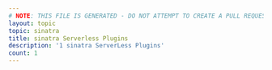 ```yaml
---
# NOTE: THIS FILE IS GENERATED - DO NOT ATTEMPT TO CREATE A PULL REQUEST TO UPDATE THE DATA. 
layout: topic
topic: sinatra
title: sinatra Serverless Plugins
description: '1 sinatra ServerLess Plugins'
count: 1
---
```

